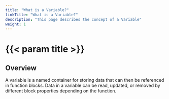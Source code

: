 ```yaml
---
title: "What is a Variable?"
linkTitle: "What is a Variable?"
description: "This page describes the concept of a Variable"
weight: 1
---
```


# {{< param title >}}

## Overview

A variable is a named container for storing data that can then be referenced in function blocks. Data in a variable can be read, updated, or removed by different block properties depending on the function.

